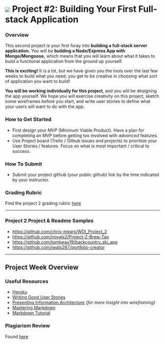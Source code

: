 # ![](https://ga-dash.s3.amazonaws.com/production/assets/logo-9f88ae6c9c3871690e33280fcf557f33.png) Project #2: Building Your First Full-stack Application

### Overview

This second project is your first foray into **building a full-stack server
application.** You will be **building a Node/Express App with Mongo/Mongoose,**
which means that you will learn about what it takes to build a functional
application from the ground up yourself.

**This is exciting!** It is a lot, but we have given you the tools over the
last few weeks to build what you need; you get to be creative in choosing what
sort of application you want to build!

**You will be working individually for this project**, and you will be
designing the app yourself. We hope you will exercise creativity on this
project, sketch some wireframes before you start, and write user stories to
define what your users will want to do with the app.

### How to Get Started
* First design your _MVP_ (Minimum Viable Product). Have a plan for completing
  an MVP before getting too involved with _advanced_ features.
* Use Project board (Trello / Github Issues and projects) to prioritize your
  User Stories / features. Focus on what is most important / critical to
  success.

### How To Submit
* Submit your project github (your public github) link by the time indicated by your instructor.

### Grading Rubric
Find the project 2 grading rubric [here](./rubric.md)

---

### Project 2 Project & Readme Samples
- https://github.com/chris-mears/WDI_Project_2
- https://github.com/jroyals2/Project-2-Brew-Tap
- https://github.com/tombeau19/backcountry_ski_app
- https://github.com/jwats287/portfolio-creator

---

## Project Week Overview

### Useful Resources
* [Heroku](http://www.heroku.com)
* [Writing Good User Stories](http://www.mariaemerson.com/user-stories/)
* [Presenting Information Architecture](http://webstyleguide.com/wsg3/3-information-architecture/4-presenting-information.html) _(for more insight into wireframing)_
* [Mastering Markdown](https://guides.github.com/features/mastering-markdown/)
* [Markdown Tutorial](http://www.markdowntutorial.com/)

### Plagiarism Review
Found [here](https://git.generalassemb.ly/atl-wdi/wdi-curriculum/blob/2f5a210e911fdcd2fbce0e3fffb43ce1b87dd674/projects/common_project_docs/plagiarism_review.md)
